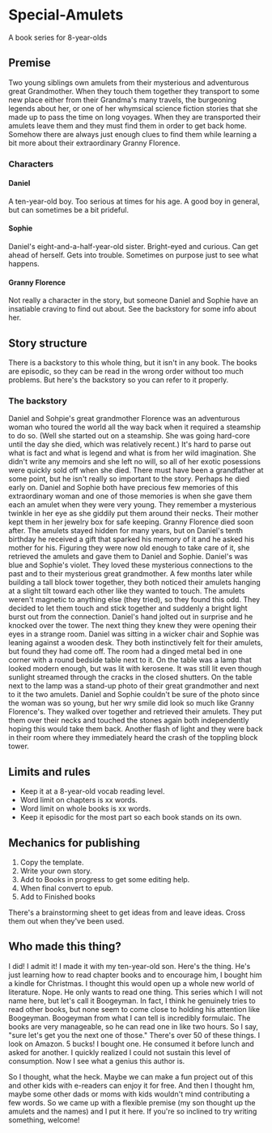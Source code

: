 # Special-Amulets
A book series for 8-year-olds  


## Premise
Two young siblings own amulets from their mysterious and adventurous great Grandmother. When they touch them together they transport to some new place either from their Grandma's many travels, the burgeoning legends about her, or one of her whymsical science fiction stories that she made up to pass the time on long voyages. When they are transported their amulets leave them and they must find them in order to get back home. Somehow there are always just enough clues to find them while learning a bit more about their extraordinary Granny Florence.

### Characters
#### Daniel 
A ten-year-old boy. Too serious at times for his age. A good boy in general, but can sometimes be a bit prideful.

#### Sophie
Daniel's eight-and-a-half-year-old sister. Bright-eyed and curious. Can get ahead of herself. Gets into trouble. Sometimes on purpose just to see what happens.

#### Granny Florence
Not really a character in the story, but someone Daniel and Sophie have an insatiable craving to find out about. See the backstory for some info about her.

## Story structure
There is a backstory to this whole thing, but it isn't in any book. The books are episodic, so they can be read in the wrong order without too much problems. But here's the backstory so you can refer to it properly.

### The backstory
Daniel and Sohpie's great grandmother Florence was an adventurous woman who toured the world all the way back when it required a steamship to do so. (Well she started out on a steamship. She was going hard-core until the day she died, which was relatively recent.) It's hard to parse out what is fact and what is legend and what is from her wild imagination. She didn't write any memoirs and she left no will, so all of her exotic posessions were quickly sold off when she died. There must have been a grandfather at some point, but he isn't really so important to the story. Perhaps he died early on. Daniel and Sophie both have precious few memories of this extraordinary woman and one of those memories is when she gave them each an amulet when they were very young. They remember a mysterious twinkle in her eye as she giddily put them around their necks. Their mother kept them in her jewelry box for safe keeping. Granny Florence died soon after. The amulets stayed hidden  for many years, but on Daniel's tenth birthday he received a gift that sparked his memory of it and he asked his mother for his. Figuring they were now old enough to take care of it, she retrieved the amulets and gave them to Daniel and Sophie. Daniel's was blue and Sophie's violet. They loved these mysterious connections to the past and to their mysterious great grandmother. A few months later while building a tall block tower together, they both noticed their amulets hanging at a slight tilt toward each other like they wanted to touch. The amulets weren't magnetic to anything else (they tried), so they found this odd. They decided to let them touch and stick together and suddenly a bright light burst out from the connection. Daniel's hand jolted out in surprise and he knocked over the tower. The next thing they knew they were opening their eyes in a strange room. Daniel was sitting in a wicker chair and Sophie was leaning against a wooden desk. They both instinctively felt for their amulets, but found they had come off. The room had a dinged metal bed in one corner with a round bedside table next to it. On the table was a lamp that looked modern enough, but was lit with kerosene. It was still lit even though sunlight streamed through the cracks in the closed shutters. On the table next to the lamp was a stand-up photo of their great grandmother and next to it the two amulets. Daniel and Sophie couldn't be sure of the photo since the woman was so young, but her wry smile did look so much like Granny Florence's. They walked over together and retrieved their amulets. They put them over their necks and touched the stones again both independently hoping this would take them back. Another flash of light and they were back in their room where they immediately heard the crash of the toppling block tower. 

## Limits and rules
* Keep it at a 8-year-old vocab reading level.
* Word limit on chapters is xx words.
* Word limit on whole books is xx words.
* Keep it episodic for the most part so each book stands on its own.

## Mechanics for publishing
1. Copy the template.
2. Write your own story.
3. Add to Books in progress to get some editing help.
4. When final convert to epub.
5. Add to Finished books

There's a brainstorming sheet to get ideas from and leave ideas. Cross them out when they've been used.


## Who made this thing?
I did! I admit it! I made it with my ten-year-old son. Here's the thing. He's just learning how to read chapter books and to encourage him, I bought him a kindle for Christmas. I thought this would open up a whole new world of literature. Nope. He only wants to read one thing. This series which I will not name here, but let's call it Boogeyman. In fact, I think he genuinely tries to read other books, but none seem to come close to holding his attention like Boogeyman. Boogeyman from what I can tell is incredibly formulaic. The books are very manageable, so he can read one in like two hours. So I say, "sure let's get you the next one of those." There's over 50 of these things. I look on Amazon. 5 bucks! I bought one. He consumed it before lunch and asked for another. I quickly realized I could not sustain this level of consumption. Now I see what a genius this author is.

So I thought, what the heck. Maybe we can make a fun project out of this and other kids with e-readers can enjoy it for free. And then I thought hm, maybe some other dads or moms with kids wouldn't mind contributing a few words. So we came up with a flexible premise (my son thought up the amulets and the names) and I put it here. If you're so inclined to try writing something, welcome!

